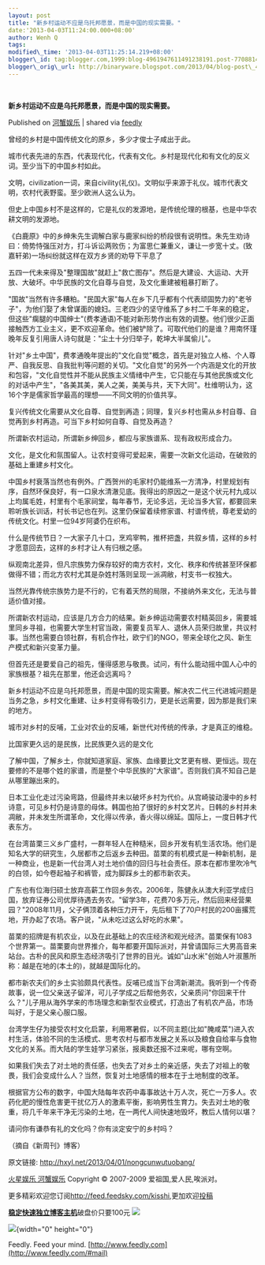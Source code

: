 ```yaml
--- 
layout: post 
title: "新乡村运动不应是乌托邦愿景，而是中国的现实需要。" 
date:'2013-04-03T11:24:00.000+08:00' 
author: Wenh Q
tags:
modified\_time: '2013-04-03T11:25:14.219+08:00' 
blogger\_id: tag:blogger.com,1999:blog-4961947611491238191.post-7708814001507828383
blogger\_orig\_url: http://binaryware.blogspot.com/2013/04/blog-post\_414.html
---
```



 
<div class="article">

<div class="header">

**新乡村运动不应是乌托邦愿景，而是中国的现实需要。**

</div>

<div class="source">

Published on [河蟹娱乐](http://hxyl.net/2013/04/01/nongcunwutuobang/) |
shared via [feedly](http://www.feedly.com)

</div>

<div>

曾经的乡村是中国传统文化的原乡，多少才俊士子咸出于此。

城市代表先进的东西，代表现代化，代表有文化。乡村是现代化和有文化的反义词。至少当下的中国乡村如此。

文明，civilization一词，来自civility(礼仪)。文明似乎来源于礼仪。城市代表文明，农村代表野蛮。至少欧洲人这么认为。

但史上中国乡村不是这样的，它是礼仪的发源地，是传统伦理的根基，也是中华农耕文明的发源地。<span></span>

《白鹿原》中的乡绅朱先生调解白家与鹿家纠纷的桥段很有说明性。朱先生劝诗曰：倚势恃强压对方，打斗诉讼两败伤；为富思仁兼重义，谦让一步宽十丈。(致嘉轩弟)一场纠纷就这样在双方乡贤的劝导下平息了

五四一代未来得及"整理国故"就赶上"救亡图存"。然后是大建设、大运动、大开放、大破坏。中华民族的文化自尊与自觉，及文化重建被粗暴打断了。

"国故"当然有许多糟粕。"民国大家"每人在乡下几乎都有个代表顽固势力的"老爷子"，为他们娶了未曾谋面的媳妇。三老四少的坚守维系了乡村二千年来的稳定，但这些"瘸腿的中国绅士"(费孝通语)不能对新形势作出有效的调整。他们很少正面接触西方工业主义，更不欢迎革命。他们被铲除了。可取代他们的是谁？用南怀瑾晚年反复引用唐人诗句就是："尘土十分归举子，乾坤大半属偷儿"。

针对"乡土中国"，费孝通晚年提出的"文化自觉"概念，首先是对独立人格、个人尊严、自我反思、自我批判等问题的关切。"文化自觉"的另外一个内涵是文化的开放和包容，"文化自觉性并不能从民族主义情绪中产生，它只能在与其他民族或文化的对话中产生"，"各美其美，美人之美，美美与共，天下大同"。杜维明认为，这16个字是儒家哲学最高的理想——不同文明的价值共享。

复兴传统文化需要从文化自尊、自觉到再造；同理，复兴乡村也需从乡村自尊、自觉再到乡村再造。可当下乡村如何自尊、自觉及再造？

所谓新农村运动，所谓新乡绅回乡，都应与家族谱系、现有政权形成合力。

文化，是文化和氛围留人。让农村变得可爱起来，需要一次新文化运动，在破败的基础上重建乡村文化。

中国乡村衰落当然也有例外。广西贺州的毛家村仍能维系一方清净，村里规划有序，自然环保良好，有一口泉水清澈见底。我得出的原因之一是这个状元村九成以上均属毛姓，村里有个毛家祠堂，每年春节，无论多远，无论当多大官，都要回来聆听族长训话，村长书记也在列。这里仍保留着续修家谱、村谱传统，尊老爱幼的传统文化。村里一位94岁阿婆仍在织布。

什么是传统节日？一大家子几十口，烹鸡宰鸭，推杯把盏，共叙乡情，这样的乡村才愿意回去，这样的乡村才让人有归根之感。

纵观南北差异，但凡宗族势力保存较好的南方农村，文化、秩序和传统甚至环保都做得不错；而北方农村尤其是杂姓村落则呈现一派凋敝，村支书一权独大。

当然光靠传统宗族势力是不行的，它有着天然的局限，不接纳外来文化，无法与普适价值对接。

所谓新农村运动，应该是几方合力的结果。新乡绅运动需要农村精英回乡，需要城里同乡寻祖，也需要大学生村官当政，需要复员军人、退休人员荣归故里，共议村事。当然也需要白领社群，有机合作社，欧宁们的NGO，带来全球化之风、新生产模式和新兴变革力量。

但首先还是要爱自己的祖先，懂得感恩与敬畏。试问，有什么能动摇中国人心中的家族根基？祖先在那里，他还会远离吗？

新乡村运动不应是乌托邦愿景，而是中国的现实需要。解决农二代三代进城问题是当务之急，乡村文化重建、让乡村变得有吸引力，更是长远需要，因为那是我们来的地方。

城市对乡村的反哺，工业对农业的反哺，新世代对传统的传承，才是真正的维稳。

比国家更久远的是民族，比民族更久远的是文化

了解中国，了解乡土，你就知道家庭、家族、血缘要比文艺更有根、更恒远。现在要修的不是哪个姓的家谱，而是整个中华民族的"大家谱"。否则我们真不知自己是从哪里蹦出来的。

日本工业化走过污染弯路，但最终并未以破坏乡村为代价。从宫崎骏动漫中的乡村诗意，可见乡村仍是诗意的母体。韩国也拍了很好的乡村文艺片。日韩的乡村并未凋敝，并未发生所谓革命，文化得以传承，香火得以绵延。国际上，一度日韩才代表东方。

在台湾苗栗三义乡广盛村，一群年轻人在种糙米，回乡开发有机生活农场。他们是知名大学的研究生，久居都市之后返乡去种田。苗栗的有机模式是一种新机制，是一种商业，也是新一代台湾人对土地价值的回归与社会责任。原本在都市里吹冷气的白领，如今卷起袖子和裤管，成为脚踩乡土的都市新农夫。

广东也有位海归硕士放弃高薪工作回乡务农。2006年，陈健永从澳大利亚学成归国，放弃证券公司优厚待遇去务农。"留学3年，花费70多万元，然后回来经营果园？"2008年11月，父子俩顶着各种压力开干，先后租下了70户村民的200亩撂荒地，开办起了农场。客户说，"从未吃过这么好吃的水果"。

苗栗的招牌是有机农业，以及在此基础上的农庄经济和观光经济。苗栗保有1083个世界第一。苗栗要向世界推介，每年都要开国际派对，并曾请国际三大男高音来站台。古朴的民风和原生态经济吸引了世界的目光。诚如"山水米"创始人叶淑蕙所称：越是在地的(本土的)，就越是国际化的。

都市新农夫们的乡土实验颇具代表性。反哺已成当下台湾新潮流。我听到一个传奇故事，说一位父亲送子留洋，可儿子学成之后帮他务农，父亲质问"你回来干什么？"儿子用从海外学来的市场理念和新型农业模式，打造出了有机农产品，市场叫好，于是父亲心服口服。

台湾学生仔为接受农村文化启蒙，利用寒暑假，以不同主题(比如"腌咸菜")进入农村生活，体验不同的生活模式、思考农村与都市发展之关系以及粮食自给率与食物文化的关系。而大陆的学生娃学习紧张，报奥数还报不过来呢，哪有空啊。

如果我们失去了对土地的责任感，也失去了对乡土的亲近感，失去了对祖上的敬畏，我们会变成什么人？当然，恢复对土地感情的根本在于土地制度的改革。

根据官方公布的数字，中国大陆每年农药中毒事故达十万人次，死亡一万多人。农药化肥的慢性危害更干扰亿万人的激素平衡，影响男性生育力。失去对土地的敬重，将几千年来干净无污染的土地，在一两代人间快速地毁坏，教后人情何以堪？

请问你有谦恭有礼的文化吗？你有淡定安宁的乡村吗？

（摘自《新周刊》博客）

原文链接: <http://hxyl.net/2013/04/01/nongcunwutuobang/>

[火星娱乐 河蟹娱乐](http://hxyl.net/) Copyright © 2007-2009
爱祖国,爱人民,唉派对。

更多精彩欢迎您订阅<http://feed.feedsky.com/kisshi>,更加欢迎[投稿](http://hxyl.net/delivery/)

[**稳定快速独立博客主机**](http://www.gegehost.com/)破盘价只要100元
![](http://img.tongji.linezing.com/922164/tongji.gif)

![](http://www1.feedsky.com/t1/727396176/kisshi/feedsky/s.gif?r=http://hxyl.net/2013/04/01/nongcunwutuobang/){width="0"
height="0"}

</div>




</div>

<div class="footer">

Feedly. Feed your mind.
[http://www.feedly.com](http://www.feedly.com/#mail)

</div>
